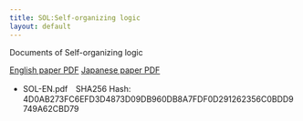 ```yaml
---
title: SOL:Self-organizing logic
layout: default
---
```



Documents of Self-organizing logic

[English paper PDF](https://KeisukeShindo0.github.io/SOL/SOL-EN.pdf)
[Japanese paper PDF](https://KeisukeShindo0.github.io/SOL/SOL.pdf)

- SOL-EN.pdf　SHA256 Hash: 4D0AB273FC6EFD3D4873D09DB960DB8A7FDF0D291262356C0BDD9749A62CBD79

